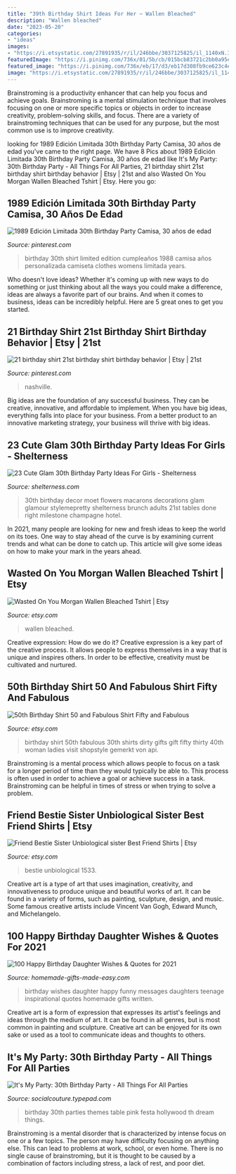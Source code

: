 ```yaml
---
title: "39th Birthday Shirt Ideas For Her ~ Wallen Bleached"
description: "Wallen bleached"
date: "2023-05-20"
categories:
- "ideas"
images:
- "https://i.etsystatic.com/27891935/r/il/246bbe/3037125825/il_1140xN.3037125825_loeo.jpg"
featuredImage: "https://i.pinimg.com/736x/01/5b/cb/015bcb83721c2bb0a95e526d9736cc45.jpg"
featured_image: "https://i.pinimg.com/736x/eb/17/d3/eb17d308fb9ce623c4eb1f6c13e19d86.jpg"
image: "https://i.etsystatic.com/27891935/r/il/246bbe/3037125825/il_1140xN.3037125825_loeo.jpg"
---
```



Brainstroming is a productivity enhancer that can help you focus and achieve goals. Brainstroming is a mental stimulation technique that involves focusing on one or more specific topics or objects in order to increase creativity, problem-solving skills, and focus. There are a variety of brainstroming techniques that can be used for any purpose, but the most common use is to improve creativity.

	

		
looking for 1989 Edición Limitada 30th Birthday Party Camisa, 30 años de edad you've came to the right page. We have 8 Pics about 1989 Edición Limitada 30th Birthday Party Camisa, 30 años de edad like It&#039;s My Party: 30th Birthday Party - All Things For All Parties, 21 birthday shirt 21st birthday shirt birthday behavior | Etsy | 21st and also Wasted On You Morgan Wallen Bleached Tshirt | Etsy. Here you go:
		
    
## 1989 Edición Limitada 30th Birthday Party Camisa, 30 Años De Edad

<img loading=lazy src="https://i.pinimg.com/736x/01/5b/cb/015bcb83721c2bb0a95e526d9736cc45.jpg" onerror="this.onerror=null;this.src='https://tse2.mm.bing.net/th?id=OIP.cWfZr_DKEBpYSBRU4NoEogHaF7&amp;pid=15.1';" alt="1989 Edición Limitada 30th Birthday Party Camisa, 30 años de edad">

_Source: pinterest.com_

>birthday 30th shirt limited edition cumpleaños 1988 camisa años personalizada camiseta clothes womens limitada years. 

	

Who doesn't love ideas? Whether it's coming up with new ways to do something or just thinking about all the ways you could make a difference, ideas are always a favorite part of our brains. And when it comes to business, ideas can be incredibly helpful. Here are 5 great ones to get you started.

    
## 21 Birthday Shirt 21st Birthday Shirt Birthday Behavior | Etsy | 21st

<img loading=lazy src="https://i.pinimg.com/736x/eb/17/d3/eb17d308fb9ce623c4eb1f6c13e19d86.jpg" onerror="this.onerror=null;this.src='https://tse4.mm.bing.net/th?id=OIP.TFVeCJ8z3ZdtkWOfwgOufgHaHU&amp;pid=15.1';" alt="21 birthday shirt 21st birthday shirt birthday behavior | Etsy | 21st">

_Source: pinterest.com_

>nashville. 

	

Big ideas are the foundation of any successful business. They can be creative, innovative, and affordable to implement. When you have big ideas, everything falls into place for your business. From a better product to an innovative marketing strategy, your business will thrive with big ideas.

    
## 23 Cute Glam 30th Birthday Party Ideas For Girls - Shelterness

<img loading=lazy src="https://i.shelterness.com/2017/02/20-Moet-macarons-and-flowers-for-30th-birthday-party-decor.jpg" onerror="this.onerror=null;this.src='https://tse1.mm.bing.net/th?id=OIP.6OuU0XQCU2lfAIESgaV98AHaLG&amp;pid=15.1';" alt="23 Cute Glam 30th Birthday Party Ideas For Girls - Shelterness">

_Source: shelterness.com_

>30th birthday decor moet flowers macarons decorations glam glamour stylemepretty shelterness brunch adults 21st tables done right milestone champagne hotel. 

	

In 2021, many people are looking for new and fresh ideas to keep the world on its toes. One way to stay ahead of the curve is by examining current trends and what can be done to catch up. This article will give some ideas on how to make your mark in the years ahead.

    
## Wasted On You Morgan Wallen Bleached Tshirt | Etsy

<img loading=lazy src="https://i.etsystatic.com/27891935/r/il/246bbe/3037125825/il_1140xN.3037125825_loeo.jpg" onerror="this.onerror=null;this.src='https://tse1.mm.bing.net/th?id=OIP.KCZpWmdHLaVTWYAmFD3SvwHaIc&amp;pid=15.1';" alt="Wasted On You Morgan Wallen Bleached Tshirt | Etsy">

_Source: etsy.com_

>wallen bleached. 

	

Creative expression: How do we do it?
Creative expression is a key part of the creative process. It allows people to express themselves in a way that is unique and inspires others. In order to be effective, creativity must be cultivated and nurtured.

    
## 50th Birthday Shirt 50 And Fabulous Shirt Fifty And Fabulous

<img loading=lazy src="https://img0.etsystatic.com/152/1/8617622/il_fullxfull.1100843462_42bz.jpg" onerror="this.onerror=null;this.src='https://tse2.mm.bing.net/th?id=OIP.oOnn6mCSoB0L9b9mLEVQPwHaRV&amp;pid=15.1';" alt="50th Birthday Shirt 50 and Fabulous Shirt Fifty and Fabulous">

_Source: etsy.com_

>birthday shirt 50th fabulous 30th shirts dirty gifts gift fifty thirty 40th woman ladies visit shopstyle gemerkt von api. 

	

Brainstroming is a mental process which allows people to focus on a task for a longer period of time than they would typically be able to. This process is often used in order to achieve a goal or achieve success in a task. Brainstroming can be helpful in times of stress or when trying to solve a problem.

    
## Friend Bestie Sister Unbiological Sister Best Friend Shirts | Etsy

<img loading=lazy src="https://i.etsystatic.com/11844419/r/il/f8766d/2386965634/il_794xN.2386965634_irhc.jpg" onerror="this.onerror=null;this.src='https://tse3.mm.bing.net/th?id=OIP.yhr_x6CnmM0llDcmsTeb4gHaE7&amp;pid=15.1';" alt="Friend Bestie Sister Unbiological sister Best Friend Shirts | Etsy">

_Source: etsy.com_

>bestie unbiological 1533. 

	

Creative art is a type of art that uses imagination, creativity, and innovativeness to produce unique and beautiful works of art. It can be found in a variety of forms, such as painting, sculpture, design, and music. Some famous creative artists include Vincent Van Gogh, Edward Munch, and Michelangelo.

    
## 100 Happy Birthday Daughter Wishes &amp; Quotes For 2021

<img loading=lazy src="https://www.homemade-gifts-made-easy.com/image-files/birthday-wishes-for-daughter-fabulous-600x900.jpg" onerror="this.onerror=null;this.src='https://tse1.mm.bing.net/th?id=OIP.dTHc83mx9KP8z0LglwgcUgHaLH&amp;pid=15.1';" alt="100 Happy Birthday Daughter Wishes &amp; Quotes for 2021">

_Source: homemade-gifts-made-easy.com_

>birthday wishes daughter happy funny messages daughters teenage inspirational quotes homemade gifts written. 

	

Creative art is a form of expression that expresses its artist's feelings and ideas through the medium of art. It can be found in all genres, but is most common in painting and sculpture. Creative art can be enjoyed for its own sake or used as a tool to communicate ideas and thoughts to others.

    
## It&#039;s My Party: 30th Birthday Party - All Things For All Parties

<img loading=lazy src="http://socialcouture.typepad.com/tabletalk/images/2008/05/15/vhollywood1_copy.jpg" onerror="this.onerror=null;this.src='https://tse2.mm.bing.net/th?id=OIP.YNtwZRV22o9PW0-gCbg4ogAAAA&amp;pid=15.1';" alt="It&#039;s My Party: 30th Birthday Party - All Things For All Parties">

_Source: socialcouture.typepad.com_

>birthday 30th parties themes table pink festa hollywood th dream things. 

	

Brainstroming is a mental disorder that is characterized by intense focus on one or a few topics. The person may have difficulty focusing on anything else. This can lead to problems at work, school, or even home. There is no single cause of brainstroming, but it is thought to be caused by a combination of factors including stress, a lack of rest, and poor diet.

